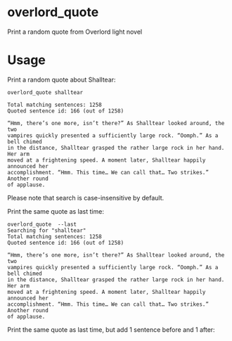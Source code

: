 # overlord_quote
Print a random quote from Overlord light novel

# Usage

Print a random quote about Shalltear:
```
overlord_quote shalltear

Total matching sentences: 1258
Quoted sentence id: 166 (out of 1258)

“Hmm, there’s one more, isn’t there?” As Shalltear looked around, the two
vampires quickly presented a sufficiently large rock. “Oomph.” As a bell chimed
in the distance, Shalltear grasped the rather large rock in her hand. Her arm
moved at a frightening speed. A moment later, Shalltear happily announced her
accomplishment. “Hmm. This time… We can call that… Two strikes.” Another round
of applause.
```

Please note that search is case-insensitive by default.

Print the same quote as last time:
```
overlord_quote  --last
Searching for "shalltear"
Total matching sentences: 1258
Quoted sentence id: 166 (out of 1258)

“Hmm, there’s one more, isn’t there?” As Shalltear looked around, the two
vampires quickly presented a sufficiently large rock. “Oomph.” As a bell chimed
in the distance, Shalltear grasped the rather large rock in her hand. Her arm
moved at a frightening speed. A moment later, Shalltear happily announced her
accomplishment. “Hmm. This time… We can call that… Two strikes.” Another round
of applause.
```

Print the same quote as last time, but add 1 sentence before and 1 after:
